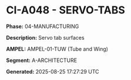 # CI-A048 - SERVO-TABS

**Phase:** 04-MANUFACTURING

**Description:** Servo tab surfaces

**AMPEL:** AMPEL-01-TUW (Tube and Wing)

**Segment:** A-ARCHITECTURE

**Generated:** 2025-08-25 17:27:29 UTC
